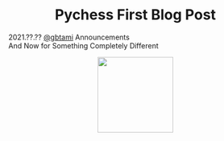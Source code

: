 <h1 align="center">Pychess First Blog Post</h1>

<div class="meta-headline">
    <div class= "meta">
        <span class="text">2021.??.??</span>
        <span class="text"><a href="/@/gbtami">@gbtami</a></span>
        <span class="text">Announcements</span>
    </div>
    <div class= "headline">
    And Now for Something Completely Different
    </div>
</div>

<p align="center">
  <img src="https://github.com/gbtami/pychess-variants/blob/master/static/images/pychess_knight_and_peon.svg" width="150" height="150">
</p>
<br>
